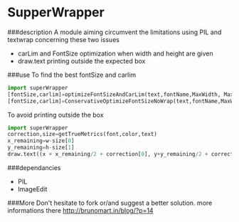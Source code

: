 # SupperWrapper
###description
A module aiming circumvent the limitations using PIL and textwrap concerning these two issues   
- carLim and FontSize optimization when width and height are given   
- draw.text printing outside the expected box

###use
To find the best fontSize and carlim
``` python
import superWrapper
[fontSize,carlim]=optimizeFontSizeAndCarLim(text,fontName,MaxWidth, MaxHeight)#for a multiline
[fontSize,carlim]=ConservativeOptimizeFontSizeNoWrap(text,fontName,MaxWidth, MaxHeight)#for single line
```
To avoid printing outside the box
```python
import superWrapper
correction,size=getTrueMetrics(font,color,text)
x_remaining=w-size[0]
y_remaining=h-size[1]
draw.text((x + x_remaining/2 + correction[0], y+y_remaining/2 + correction[1]), text, fill=color, font=font)
```
###dependancies
- PIL
- ImageEdit

###More
Don't hesitate to fork or/and suggest a better solution.
more informations there http://brunomart.in/blog/?p=14

